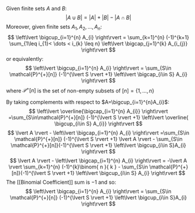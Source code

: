 Given finite sets $A$ and $B$:
$$
\lvert A\cup B \rvert =\lvert A \rvert  + \lvert B \rvert  - \lvert A\cap B \rvert 
$$
Moreover, given finite sets $A_{1},A_{2},\dots,A_{n}$:
$$
\left\lvert  \bigcup_{i=1}^{n} A_{i}  \right\rvert  = \sum_{k=1}^{n} (-1)^{k+1} \sum_{1\leq i_{1}< \dots < i_{k} \leq n} \left\lvert  \bigcap_{j=1}^{k} A_{i_{j}}  \right\rvert 
$$
or equivalently:
$$
\left\lvert  \bigcup_{i=1}^{n} A_{i}  \right\rvert = \sum_{S\in \mathcal{P}^{+}[n]} (-1)^{\lvert S \rvert +1} \left\lvert  \bigcap_{i\in S} A_{i}  \right\rvert 
$$
where $\mathcal{P}^{+}[n]$ is the set of non-empty subsets of $[n]=\{ 1,\dots,n \}$ 

By taking complements with respect to $A=\bigcup_{i=1}^{n}A_{i}$:
$$
\left\lvert  \overline{\bigcap_{i=1}^{n} A_{i}}  \right\rvert =\sum_{S\in\mathcal{P}^{+}[n]} (-1)^{\lvert S \rvert +1} \left\lvert \overline{ \bigcup_{i\in S} A_{i}}  \right\rvert 
$$
$$
\lvert A \rvert - \left\lvert  \bigcap_{i=1}^{n} A_{i}  \right\rvert =\sum_{S\in \mathcal{P}^{+}[n]} (-1)^{\lvert S \rvert +1} \lvert A \rvert - \sum_{S\in \mathcal{P}^{+}[n]}(-1)^{\lvert S \rvert +1} \left\lvert  \bigcup_{i\in S}A_{i}  \right\rvert 
$$
$$
\lvert A \rvert - \left\lvert  \bigcap_{i=1}^{n} A_{i}  \right\rvert = -\lvert A \rvert \sum_{k=1}^{n} (-1)^{k}\binom{ n }{ k } - \sum_{S\in \mathcal{P}^{+}[n]}(-1)^{\lvert S \rvert +1} \left\lvert  \bigcup_{i\in S} A_{i}  \right\rvert 
$$
The [[Binomial Coefficient]] sum is $-1$ and so:
$$
\left\lvert  \bigcap_{i=1}^{n} A_{i}  \right\rvert = \sum_{S\in \mathcal{P}^{+}[n]} (-1)^{\lvert S \rvert +1} \left\lvert  \bigcup_{i\in S}A_{i}  \right\rvert 
$$
